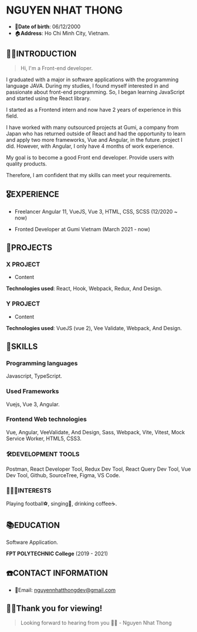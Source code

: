# NGUYEN NHAT THONG

<!-- <img src="./public/avata.jpg" width="180" style='border-radius: 10px; margin-bottom: 20px;'/> -->

- 👶**Date of birth**: 06/12/2000
- 🏠**Address**: Ho Chi Minh City, Vietnam.

## 🙋🏻INTRODUCTION

> Hi, I'm a Front-end developer.

I graduated with a major in software applications with the programming language JAVA. During my studies, I found myself interested in and passionate about front-end programming. So, I began learning JavaScript and started using the React library.

I started as a Frontend intern and now have 2 years of experience in this field.

I have worked with many outsourced projects at Gumi, a company from Japan who has returned outside of React and had the opportunity to learn and apply two more frameworks, Vue and Angular, in the future. project I did. However, with Angular, I only have 4 months of work experience.

My goal is to become a good Front end developer. Provide users with quality products.

Therefore, I am confident that my skills can meet your requirements.

## 🎖EXPERIENCE

- Freelancer Angular 11, VueJS, Vue 3, HTML, CSS, SCSS (12/2020 ~ now)

- Fronted Developer at Gumi Vietnam (March 2021 - now)

## 📑PROJECTS

### X PROJECT

- Content

**Technologies used**: React, Hook, Webpack, Redux, And Design.

### Y PROJECT

- Content

**Technologies used**: VueJS (vue 2), Vee Validate, Webpack, And Design.

## 🔧SKILLS

### Programming languages

Javascript, TypeScript.

### Used Frameworks

Vuejs, Vue 3, Angular.

### Frontend Web technologies

Vue, Angular, VeeValidate, And Design, Sass, Webpack, Vite, Vitest, Mock Service Worker, HTML5, CSS3.

<!-- ### Backend Web technologies

- Protocols: REST, HTTP(S)
- Frameworks/Libraries: Json server
- Cloud Services: Vercel -->

### 🛠DEVELOPMENT TOOLS

Postman, React Developer Tool, Redux Dev Tool, React Query Dev Tool, Vue Dev Tool, Github, SourceTree, Figma, VS Code.

### 💁🏻‍♂️INTERESTS

Playing football⚽️, singing🎤, drinking coffee☕️.

## 📚EDUCATION

Software Application.

**FPT POLYTECHNIC College** (2019 - 2021)

## ☎️CONTACT INFORMATION

- 📧Email: [nguyennhatthongdev@gmail.com](mailto:nguyennhatthongdev@gmail.com)

## 🙏🏻Thank you for viewing!

> Looking forward to hearing from you :bowing_man: - Nguyen Nhat Thong
